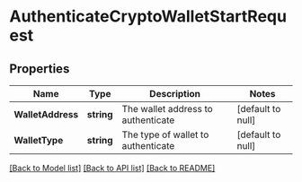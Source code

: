 # AuthenticateCryptoWalletStartRequest

## Properties
Name | Type | Description | Notes
------------ | ------------- | ------------- | -------------
**WalletAddress** | **string** | The wallet address to authenticate | [default to null]
**WalletType** | **string** | The type of wallet to authenticate | [default to null]

[[Back to Model list]](../README.md#documentation-for-models) [[Back to API list]](../README.md#documentation-for-api-endpoints) [[Back to README]](../README.md)

